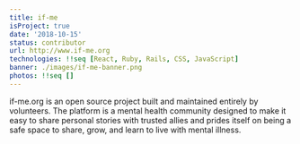 ```yaml
---
title: if-me
isProject: true
date: '2018-10-15'
status: contributor
url: http://www.if-me.org
technologies: !!seq [React, Ruby, Rails, CSS, JavaScript]
banner: ./images/if-me-banner.png
photos: !!seq []
---
```


if-me.org is an open source project built and maintained entirely by volunteers. The platform is a mental health community designed to make it easy to share personal stories with trusted allies and prides itself on being a safe space to share, grow, and learn to live with mental illness.
